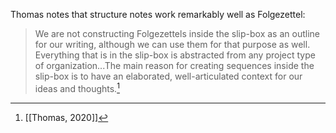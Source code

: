 Thomas notes that structure notes work remarkably well as Folgezettel:
> We are not constructing Folgezettels inside the slip-box as an outline for our writing, although we can use them for that purpose as well. Everything that is in the slip-box is abstracted from any project type of organization...The main reason for creating sequences inside the slip-box is to have an elaborated, well-articulated context for our ideas and thoughts.[^1]

[^1]: [[Thomas, 2020]]